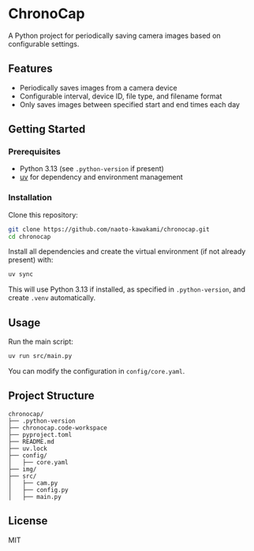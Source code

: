 # ChronoCap

A Python project for periodically saving camera images based on configurable settings.

## Features

- Periodically saves images from a camera device
- Configurable interval, device ID, file type, and filename format
- Only saves images between specified start and end times each day

## Getting Started

### Prerequisites

- Python 3.13 (see `.python-version` if present)
- [uv](https://github.com/astral-sh/uv) for dependency and environment management

### Installation

Clone this repository:

```bash
git clone https://github.com/naoto-kawakami/chronocap.git
cd chronocap
```

Install all dependencies and create the virtual environment (if not already present) with:

```bash
uv sync
```

This will use Python 3.13 if installed, as specified in `.python-version`, and create `.venv` automatically.

## Usage

Run the main script:

```bash
uv run src/main.py
```

You can modify the configuration in `config/core.yaml`.

## Project Structure

```plaintext
chronocap/
├── .python-version
├── chronocap.code-workspace
├── pyproject.toml
├── README.md
├── uv.lock
├── config/
│   ├── core.yaml
├── img/
├── src/
│   ├── cam.py
│   ├── config.py
│   ├── main.py
```

## License

MIT
